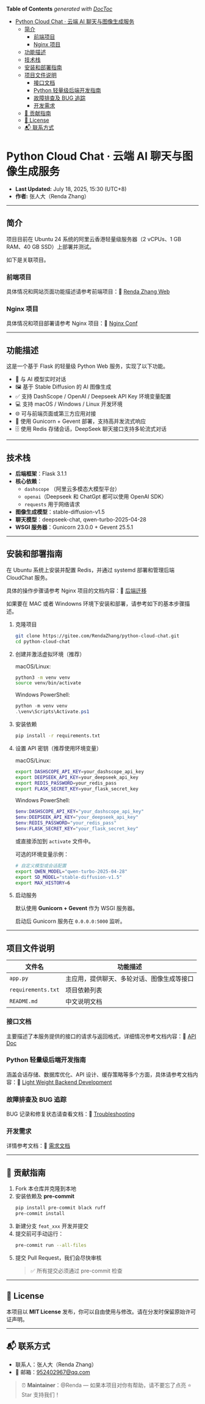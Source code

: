 <!-- START doctoc generated TOC please keep comment here to allow auto update -->
<!-- DON'T EDIT THIS SECTION, INSTEAD RE-RUN doctoc TO UPDATE -->
**Table of Contents**  *generated with [DocToc](https://github.com/thlorenz/doctoc)*

- [Python Cloud Chat · 云端 AI 聊天与图像生成服务](#python-cloud-chat-%C2%B7-%E4%BA%91%E7%AB%AF-ai-%E8%81%8A%E5%A4%A9%E4%B8%8E%E5%9B%BE%E5%83%8F%E7%94%9F%E6%88%90%E6%9C%8D%E5%8A%A1)
  - [简介](#%E7%AE%80%E4%BB%8B)
    - [前端项目](#%E5%89%8D%E7%AB%AF%E9%A1%B9%E7%9B%AE)
    - [Nginx 项目](#nginx-%E9%A1%B9%E7%9B%AE)
  - [功能描述](#%E5%8A%9F%E8%83%BD%E6%8F%8F%E8%BF%B0)
  - [技术栈](#%E6%8A%80%E6%9C%AF%E6%A0%88)
  - [安装和部署指南](#%E5%AE%89%E8%A3%85%E5%92%8C%E9%83%A8%E7%BD%B2%E6%8C%87%E5%8D%97)
  - [项目文件说明](#%E9%A1%B9%E7%9B%AE%E6%96%87%E4%BB%B6%E8%AF%B4%E6%98%8E)
    - [接口文档](#%E6%8E%A5%E5%8F%A3%E6%96%87%E6%A1%A3)
    - [Python 轻量级后端开发指南](#python-%E8%BD%BB%E9%87%8F%E7%BA%A7%E5%90%8E%E7%AB%AF%E5%BC%80%E5%8F%91%E6%8C%87%E5%8D%97)
    - [故障排查及 BUG 追踪](#%E6%95%85%E9%9A%9C%E6%8E%92%E6%9F%A5%E5%8F%8A-bug-%E8%BF%BD%E8%B8%AA)
    - [开发需求](#%E5%BC%80%E5%8F%91%E9%9C%80%E6%B1%82)
  - [🙌 贡献指南](#-%E8%B4%A1%E7%8C%AE%E6%8C%87%E5%8D%97)
  - [🔐 License](#-license)
  - [📬 联系方式](#-%E8%81%94%E7%B3%BB%E6%96%B9%E5%BC%8F)

<!-- END doctoc generated TOC please keep comment here to allow auto update -->

# Python Cloud Chat · 云端 AI 聊天与图像生成服务

* **Last Updated:** July 18, 2025, 15:30 (UTC+8)
* **作者:** 张人大（Renda Zhang）

---

## 简介

项目目前在 Ubuntu 24 系统的阿里云香港轻量级服务器（2 vCPUs、1 GB RAM、40 GB SSD）上部署并测试。

如下是关联项目。

### 前端项目

具体情况和网站页面功能描述请参考前端项目：📁 [Renda Zhang Web](https://github.com/RendaZhang/rendazhang)

### Nginx 项目

具体情况和项目部署请参考 Nginx 项目：📁 [Nginx Conf](https://github.com/RendaZhang/nginx-conf)

---

## 功能描述

这是一个基于 Flask 的轻量级 Python Web 服务，实现了以下功能。

- 🤖 与 AI 模型实时对话
- 🖼️ 基于 Stable Diffusion 的 AI 图像生成
- ✅ 支持 DashScope / OpenAI / Deepseek API Key 环境变量配置
- 💻 支持 macOS / Windows / Linux 开发环境
- 🌐 可与前端页面或第三方应用对接
- 🚀 使用 Gunicorn + Gevent 部署，支持高并发流式响应
- 🗄️ 使用 Redis 存储会话，DeepSeek 聊天接口支持多轮流式对话

---

## 技术栈

- **后端框架**：Flask 3.1.1
- **核心依赖**：
  - `dashscope` （阿里云多模态大模型平台）
  - `openai`（Deepseek 和 ChatGpt 都可以使用 OpenAI SDK）
  - `requests` 用于网络请求
- **图像生成模型**：stable-diffusion-v1.5
- **聊天模型**：deepseek-chat, qwen-turbo-2025-04-28
- **WSGI 服务器**：Gunicorn 23.0.0 + Gevent 25.5.1

---

## 安装和部署指南

在 Ubuntu 系统上安装并配置 Redis，并通过 systemd 部署和管理后端 CloudChat 服务。

具体的操作步骤请参考 Nginx 项目的文档内容：📄 [后端迁移](https://github.com/RendaZhang/nginx-conf/blob/master/docs/MIGRATION_GUIDE.md#%E5%90%8E%E7%AB%AF%E8%BF%81%E7%A7%BB)

如果要在 MAC 或者 Windowns 环境下安装和部署，请参考如下的基本步骤描述。

1. 克隆项目

    ```bash
    git clone https://gitee.com/RendaZhang/python-cloud-chat.git
    cd python-cloud-chat
    ```

2. 创建并激活虚拟环境（推荐）

    macOS/Linux:

    ```bash
    python3 -m venv venv
    source venv/bin/activate
    ```

    Windows PowerShell:

    ```powershell
    python -m venv venv
    .\venv\Scripts\Activate.ps1
    ```

3. 安装依赖

    ```bash
    pip install -r requirements.txt
    ```

4. 设置 API 密钥（推荐使用环境变量）

    macOS/Linux:

    ```bash
    export DASHSCOPE_API_KEY=your_dashscope_api_key
    export DEEPSEEK_API_KEY=your_deepseek_api_key
    export REDIS_PASSWORD=your_redis_pass
    export FLASK_SECRET_KEY=your_flask_secret_key
    ```

    Windows PowerShell:

    ```powershell
    $env:DASHSCOPE_API_KEY="your_dashscope_api_key"
    $env:DEEPSEEK_API_KEY="your_deepseek_api_key"
    $env:REDIS_PASSWORD="your_redis_pass"
    $env:FLASK_SECRET_KEY="your_flask_secret_key"
    ```

    或直接添加到 `activate` 文件中。

    可选的环境变量示例：

    ```bash
    # 自定义模型或会话配置
    export QWEN_MODEL="qwen-turbo-2025-04-28"
    export SD_MODEL="stable-diffusion-v1.5"
    export MAX_HISTORY=6
    ```

5. 启动服务

    默认使用 **Gunicorn + Gevent** 作为 WSGI 服务器。

    启动后 Gunicorn 服务在 `0.0.0.0:5000` 监听。

---

## 项目文件说明

| 文件名              | 功能描述                |
| ------------------ | ----------------------- |
| `app.py`           | 主应用，提供聊天、多轮对话、图像生成等接口 |
| `requirements.txt` | 项目依赖列表             |
| `README.md`        | 中文说明文档             |

### 接口文档

主要描述了本服务提供的接口的请求与返回格式，详细情况参考文档内容：📄 [API Doc](https://github.com/RendaZhang/python-cloud-chat/blob/master/docs/api.md#api-%E6%96%87%E6%A1%A3)

### Python 轻量级后端开发指南

涵盖会话存储、数据库优化、API 设计、缓存策略等多个方面，具体请参考文档内容：📄 [Light Weight Backend Development](https://github.com/RendaZhang/python-cloud-chat/blob/master/docs/lightweight_backend_development.md)


### 故障排查及 BUG 追踪

BUG 记录和修复状态请查看文档：📄 [Troubleshooting](https://github.com/RendaZhang/python-cloud-chat/blob/master/docs/TROUBLESHOOTING.md#%E5%90%8E%E7%AB%AF-bug-%E8%B7%9F%E8%B8%AA%E6%95%B0%E6%8D%AE%E5%BA%93)

### 开发需求

详情参考文档：📄 [需求文档](https://github.com/RendaZhang/python-cloud-chat/blob/master/docs/REQUIREMENTS.md#%E9%A1%B9%E7%9B%AE%E9%9C%80%E6%B1%82%E6%B8%85%E5%8D%95)

---

## 🙌 贡献指南

1. Fork 本仓库并克隆到本地
2. 安装依赖及 **pre-commit**
   ```bash
   pip install pre-commit black ruff
   pre-commit install
   ```
3. 新建分支 `feat_xxx` 开发并提交
4. 提交前可手动运行：
   ```bash
   pre-commit run --all-files
   ```
5. 提交 Pull Request，我们会尽快审核
   > ✅ 所有提交必须通过 pre-commit 检查

---

## 🔐 License

本项目以 **MIT License** 发布，你可以自由使用与修改。请在分发时保留原始许可证声明。

---

## 📬 联系方式

* 联系人：张人大（Renda Zhang）
* 📧 邮箱：[952402967@qq.com](mailto:952402967@qq.com)

> ⏰ **Maintainer**：@Renda — 如果本项目对你有帮助，请不要忘了点亮 ⭐️ Star 支持我们！
